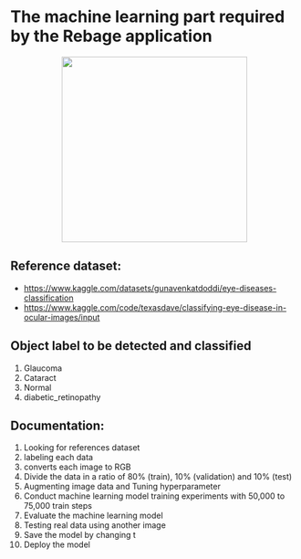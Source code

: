 # The machine learning part required by the Rebage application

<p align="center" ><img src="https://upload.wikimedia.org/wikipedia/commons/thumb/a/ab/TensorFlow_logo.svg/512px-TensorFlow_logo.svg.png?20211220215155" width="325"/> </p>

## Reference dataset:

-   https://www.kaggle.com/datasets/gunavenkatdoddi/eye-diseases-classification
-   https://www.kaggle.com/code/texasdave/classifying-eye-disease-in-ocular-images/input

## Object label to be detected and classified

1. Glaucoma
2. Cataract
3. Normal
4. diabetic_retinopathy

## Documentation:

1. Looking for references dataset
2. labeling each data
3. converts each image to RGB
4. Divide the data in a ratio of 80% (train), 10% (validation) and 10% (test)
5. Augmenting image data and Tuning hyperparameter
6. Conduct machine learning model training experiments with 50,000 to 75,000 train steps
7. Evaluate the machine learning model 
8. Testing real data using another image
11. Save the model by changing t
12. Deploy the model 


